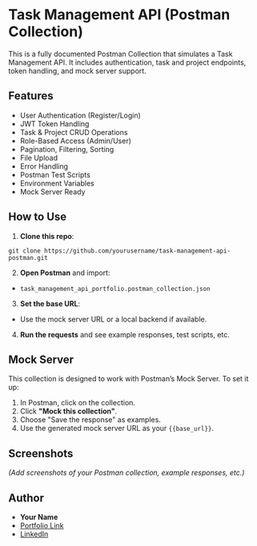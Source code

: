 # Task Management API (Postman Collection)

This is a fully documented Postman Collection that simulates a Task Management API. It includes authentication, task and project endpoints, token handling, and mock server support.

## Features

- User Authentication (Register/Login)
- JWT Token Handling
- Task & Project CRUD Operations
- Role-Based Access (Admin/User)
- Pagination, Filtering, Sorting
- File Upload
- Error Handling
- Postman Test Scripts
- Environment Variables
- Mock Server Ready

## How to Use
1. **Clone this repo**:
```
git clone https://github.com/yourusername/task-management-api-postman.git
```
2. **Open Postman** and import:
- `task_management_api_portfolio.postman_collection.json`

3. **Set the base URL**:
- Use the mock server URL or a local backend if available.

4. **Run the requests** and see example responses, test scripts, etc.

## Mock Server

This collection is designed to work with Postman’s Mock Server. To set it up:

1. In Postman, click on the collection.
2. Click **"Mock this collection"**.
3. Choose "Save the response" as examples.
4. Use the generated mock server URL as your `{{base_url}}`.

## Screenshots

*(Add screenshots of your Postman collection, example responses, etc.)*

## Author

- **Your Name**
- [Portfolio Link](https://yourportfolio.com)
- [LinkedIn](https://linkedin.com/in/yourprofile)
   
